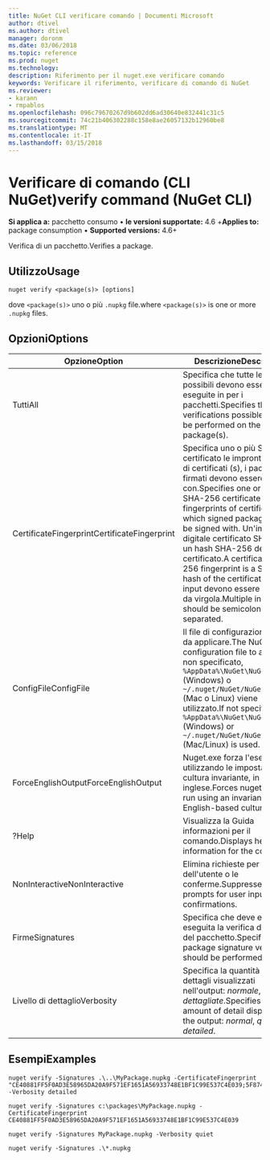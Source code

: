```yaml
---
title: NuGet CLI verificare comando | Documenti Microsoft
author: dtivel
ms.author: dtivel
manager: doronm
ms.date: 03/06/2018
ms.topic: reference
ms.prod: nuget
ms.technology: 
description: Riferimento per il nuget.exe verificare comando
keywords: Verificare il riferimento, verificare di comando di NuGet
ms.reviewer:
- karann
- rmpablos
ms.openlocfilehash: 096c79670267d9b602dd6ad30640e832441c31c5
ms.sourcegitcommit: 74c21b406302288c158e8ae26057132b12960be8
ms.translationtype: MT
ms.contentlocale: it-IT
ms.lasthandoff: 03/15/2018
---
```

# <a name="verify-command-nuget-cli"></a><span data-ttu-id="d6a94-104">Verificare di comando (CLI NuGet)</span><span class="sxs-lookup"><span data-stu-id="d6a94-104">verify command (NuGet CLI)</span></span>

<span data-ttu-id="d6a94-105">**Si applica a:** pacchetto consumo &bullet; **le versioni supportate:** 4.6 +</span><span class="sxs-lookup"><span data-stu-id="d6a94-105">**Applies to:** package consumption &bullet; **Supported versions:** 4.6+</span></span>

<span data-ttu-id="d6a94-106">Verifica di un pacchetto.</span><span class="sxs-lookup"><span data-stu-id="d6a94-106">Verifies a package.</span></span>

## <a name="usage"></a><span data-ttu-id="d6a94-107">Utilizzo</span><span class="sxs-lookup"><span data-stu-id="d6a94-107">Usage</span></span>

```cli
nuget verify <package(s)> [options]
```

<span data-ttu-id="d6a94-108">dove `<package(s)>` uno o più `.nupkg` file.</span><span class="sxs-lookup"><span data-stu-id="d6a94-108">where `<package(s)>` is one or more `.nupkg` files.</span></span>

## <a name="options"></a><span data-ttu-id="d6a94-109">Opzioni</span><span class="sxs-lookup"><span data-stu-id="d6a94-109">Options</span></span>

| <span data-ttu-id="d6a94-110">Opzione</span><span class="sxs-lookup"><span data-stu-id="d6a94-110">Option</span></span> | <span data-ttu-id="d6a94-111">Descrizione</span><span class="sxs-lookup"><span data-stu-id="d6a94-111">Description</span></span> |
| --- | --- |
| <span data-ttu-id="d6a94-112">Tutti</span><span class="sxs-lookup"><span data-stu-id="d6a94-112">All</span></span> | <span data-ttu-id="d6a94-113">Specifica che tutte le verifiche possibili devono essere eseguite in per i pacchetti.</span><span class="sxs-lookup"><span data-stu-id="d6a94-113">Specifies that all verifications possible should be performed on the package(s).</span></span> |
| <span data-ttu-id="d6a94-114">CertificateFingerprint</span><span class="sxs-lookup"><span data-stu-id="d6a94-114">CertificateFingerprint</span></span> | <span data-ttu-id="d6a94-115">Specifica uno o più SHA-256 certificato le impronte digitali di certificati (s), i pacchetti firmati devono essere firmati con.</span><span class="sxs-lookup"><span data-stu-id="d6a94-115">Specifies one or more SHA-256 certificate fingerprints of certificates(s) which signed packages must be signed with.</span></span> <span data-ttu-id="d6a94-116">Un'impronta digitale certificato SHA-256 è un hash SHA-256 del certificato.</span><span class="sxs-lookup"><span data-stu-id="d6a94-116">A certificate SHA-256 fingerprint is a SHA-256 hash of the certificate.</span></span> <span data-ttu-id="d6a94-117">Più input devono essere separati da virgola.</span><span class="sxs-lookup"><span data-stu-id="d6a94-117">Multiple inputs should be semicolon separated.</span></span> |
| <span data-ttu-id="d6a94-118">ConfigFile</span><span class="sxs-lookup"><span data-stu-id="d6a94-118">ConfigFile</span></span> | <span data-ttu-id="d6a94-119">Il file di configurazione NuGet da applicare.</span><span class="sxs-lookup"><span data-stu-id="d6a94-119">The NuGet configuration file to apply.</span></span> <span data-ttu-id="d6a94-120">Se non specificato, `%AppData%\NuGet\NuGet.Config` (Windows) o `~/.nuget/NuGet/NuGet.Config` (Mac o Linux) viene utilizzato.</span><span class="sxs-lookup"><span data-stu-id="d6a94-120">If not specified, `%AppData%\NuGet\NuGet.Config` (Windows) or `~/.nuget/NuGet/NuGet.Config` (Mac/Linux) is used.</span></span>|
| <span data-ttu-id="d6a94-121">ForceEnglishOutput</span><span class="sxs-lookup"><span data-stu-id="d6a94-121">ForceEnglishOutput</span></span> | <span data-ttu-id="d6a94-122">Nuget.exe forza l'esecuzione utilizzando le impostazioni cultura invariante, in lingua inglese.</span><span class="sxs-lookup"><span data-stu-id="d6a94-122">Forces nuget.exe to run using an invariant, English-based culture.</span></span> |
| <span data-ttu-id="d6a94-123">?</span><span class="sxs-lookup"><span data-stu-id="d6a94-123">Help</span></span> | <span data-ttu-id="d6a94-124">Visualizza la Guida informazioni per il comando.</span><span class="sxs-lookup"><span data-stu-id="d6a94-124">Displays help information for the command.</span></span> |
| <span data-ttu-id="d6a94-125">NonInteractive</span><span class="sxs-lookup"><span data-stu-id="d6a94-125">NonInteractive</span></span> | <span data-ttu-id="d6a94-126">Elimina richieste per l'input dell'utente o le conferme.</span><span class="sxs-lookup"><span data-stu-id="d6a94-126">Suppresses prompts for user input or confirmations.</span></span> |
| <span data-ttu-id="d6a94-127">Firme</span><span class="sxs-lookup"><span data-stu-id="d6a94-127">Signatures</span></span> | <span data-ttu-id="d6a94-128">Specifica che deve essere eseguita la verifica della firma del pacchetto.</span><span class="sxs-lookup"><span data-stu-id="d6a94-128">Specifies that package signature verification should be performed.</span></span> |
| <span data-ttu-id="d6a94-129">Livello di dettaglio</span><span class="sxs-lookup"><span data-stu-id="d6a94-129">Verbosity</span></span> | <span data-ttu-id="d6a94-130">Specifica la quantità di dettagli visualizzati nell'output: *normale*, *quiet*, *dettagliate*.</span><span class="sxs-lookup"><span data-stu-id="d6a94-130">Specifies the amount of detail displayed in the output: *normal*, *quiet*, *detailed*.</span></span> |

## <a name="examples"></a><span data-ttu-id="d6a94-131">Esempi</span><span class="sxs-lookup"><span data-stu-id="d6a94-131">Examples</span></span>

```cli
nuget verify -Signatures .\..\MyPackage.nupkg -CertificateFingerprint "CE40881FF5F0AD3E58965DA20A9F571EF1651A56933748E1BF1C99E537C4E039;5F874AAF47BCB268A19357364E7FBB09D6BF9E8A93E1229909AC5CAC865802E2" -Verbosity detailed

nuget verify -Signatures c:\packages\MyPackage.nupkg -CertificateFingerprint CE40881FF5F0AD3E58965DA20A9F571EF1651A56933748E1BF1C99E537C4E039

nuget verify -Signatures MyPackage.nupkg -Verbosity quiet

nuget verify -Signatures .\*.nupkg
```